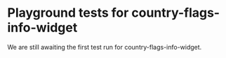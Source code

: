 # Playground tests for country-flags-info-widget
We are still awaiting the first test run for country-flags-info-widget.

